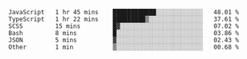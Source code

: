 <!--START_SECTION:waka-->

```text
JavaScript   1 hr 45 mins    ████████████░░░░░░░░░░░░░   48.01 %
TypeScript   1 hr 22 mins    █████████▒░░░░░░░░░░░░░░░   37.61 %
SCSS         15 mins         █▓░░░░░░░░░░░░░░░░░░░░░░░   07.02 %
Bash         8 mins          █░░░░░░░░░░░░░░░░░░░░░░░░   03.86 %
JSON         5 mins          ▓░░░░░░░░░░░░░░░░░░░░░░░░   02.43 %
Other        1 min           ▒░░░░░░░░░░░░░░░░░░░░░░░░   00.68 %
```

<!--END_SECTION:waka-->


<!--
**Leorio21/Leorio21** is a ✨ _special_ ✨ repository because its `README.md` (this file) appears on your GitHub profile.

Here are some ideas to get you started:

- 🔭 I’m currently working on ...
- 🌱 I’m currently learning ...
- 👯 I’m looking to collaborate on ...
- 🤔 I’m looking for help with ...
- 💬 Ask me about ...
- 📫 How to reach me: ...
- 😄 Pronouns: ...
- ⚡ Fun fact: ...
-->
